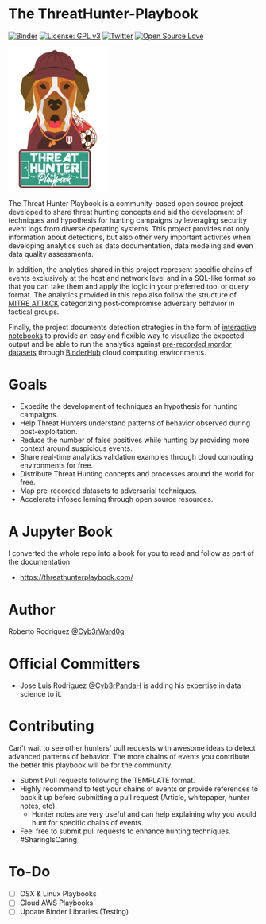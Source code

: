 # The ThreatHunter-Playbook

[![Binder](https://mybinder.org/badge_logo.svg)](https://mybinder.org/v2/gh/hunters-forge/ThreatHunter-Playbook/master)
[![License: GPL v3](https://img.shields.io/badge/License-GPLv3-blue.svg)](https://www.gnu.org/licenses/gpl-3.0)
[![Twitter](https://img.shields.io/twitter/follow/HunterPlaybook.svg?style=social&label=Follow)](https://twitter.com/HunterPlaybook)
[![Open Source Love](https://badges.frapsoft.com/os/v3/open-source.svg?v=103)](https://github.com/ellerbrock/open-source-badges/)

<img src="docs/images/logo/logo.png" width=200>

The Threat Hunter Playbook is a community-based open source project developed to share threat hunting concepts and aid the development of techniques and hypothesis for hunting campaigns by leveraging security event logs from diverse operating systems. This project provides not only information about detections, but also other very important activites when developing analytics such as data documentation, data modeling and even data quality assessments.

In addition, the analytics shared in this project represent specific chains of events exclusively at the host and network level and in a SQL-like format so that you can take them and apply the logic in your preferred tool or query format. The analytics provided in this repo also follow the structure of [MITRE ATT&CK](https://attack.mitre.org/wiki/Main_Page) categorizing post-compromise adversary behavior in tactical groups.

Finally, the project documents detection strategies in the form of [interactive notebooks](https://github.com/hunters-forge/notebooks-forge#what-is-a-notebook) to provide an easy and flexible way to visualize the expected output and be able to run the analytics against [pre-recorded mordor datasets](https://github.com/hunters-forge/mordor) through [BinderHub](https://mybinder.readthedocs.io/en/latest/index.html) cloud computing environments.

# Goals

* Expedite the development of techniques an hypothesis for hunting campaigns.
* Help Threat Hunters understand patterns of behavior observed during post-exploitation.
* Reduce the number of false positives while hunting by providing more context around suspicious events.
* Share real-time analytics validation examples through cloud computing environments for free.
* Distribute Threat Hunting concepts and processes around the world for free.
* Map pre-recorded datasets to adversarial techniques.
* Accelerate infosec lerning through open source resources.

# A Jupyter Book

I converted the whole repo into a book for you to read and follow as part of the documentation

* https://threathunterplaybook.com/

# Author

Roberto Rodriguez [@Cyb3rWard0g](https://twitter.com/Cyb3rWard0g)

# Official Committers

* Jose Luis Rodriguez [@Cyb3rPandaH](https://twitter.com/Cyb3rPandaH) is adding his expertise in data science to it.

# Contributing

Can't wait to see other hunters' pull requests with awesome ideas to detect advanced patterns of behavior. The more chains of events you contribute the better this playbook will be for the community.
* Submit Pull requests following the TEMPLATE format.
* Highly recommend to test your chains of events or provide references to back it up before submitting a pull request (Article, whitepaper, hunter notes, etc).
  * Hunter notes are very useful and can help explaining why you would hunt for specific chains of events.
* Feel free to submit pull requests to enhance hunting techniques. #SharingIsCaring

# To-Do

* [ ] OSX & Linux Playbooks
* [ ] Cloud AWS Playbooks
* [ ] Update Binder Libraries (Testing)
